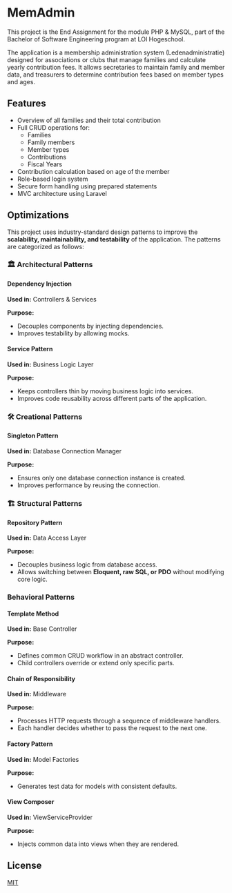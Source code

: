 # MemAdmin
This project is the End Assignment for the module PHP & MySQL, part of the Bachelor of Software Engineering program at LOI Hogeschool.

The application is a membership administration system (Ledenadministratie) designed for associations or clubs that manage families and calculate yearly contribution fees. It allows secretaries to maintain family and member data, and treasurers to determine contribution fees based on member types and ages.

## Features
- Overview of all families and their total contribution
- Full CRUD operations for:
    - Families
    - Family members
    - Member types
    - Contributions
    - Fiscal Years
- Contribution calculation based on age of the member
- Role-based login system
- Secure form handling using prepared statements
- MVC architecture using Laravel

## Optimizations
This project uses industry-standard design patterns to improve the **scalability, maintainability, and testability** of the application. The patterns are categorized as follows:

### **🏛 Architectural Patterns**

#### **Dependency Injection**
**Used in:** Controllers & Services  

**Purpose:**  
- Decouples components by injecting dependencies.  
- Improves testability by allowing mocks.

#### **Service Pattern**
**Used in:** Business Logic Layer  

**Purpose:**  
- Keeps controllers thin by moving business logic into services.  
- Improves code reusability across different parts of the application.

### **🛠 Creational Patterns**

#### **Singleton Pattern**
**Used in:** Database Connection Manager  

**Purpose:**  
- Ensures only one database connection instance is created.  
- Improves performance by reusing the connection.

### **🏗 Structural Patterns**

#### **Repository Pattern**
**Used in:** Data Access Layer  

**Purpose:**  
- Decouples business logic from database access.  
- Allows switching between **Eloquent, raw SQL, or PDO** without modifying core logic.

### **Behavioral Patterns**

#### **Template Method**
**Used in:** Base Controller

**Purpose:**
- Defines common CRUD workflow in an abstract controller.
- Child controllers override or extend only specific parts.

#### **Chain of Responsibility**
**Used in:** Middleware

**Purpose:**
- Processes HTTP requests through a sequence of middleware handlers.
- Each handler decides whether to pass the request to the next one.

#### **Factory Pattern**
**Used in:** Model Factories

**Purpose:**
- Generates test data for models with consistent defaults.

#### **View Composer**
**Used in:** ViewServiceProvider

**Purpose:**
- Injects common data into views when they are rendered.

## License

[MIT](https://choosealicense.com/licenses/mit/)
